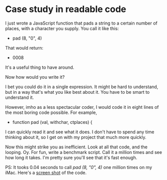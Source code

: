 # Case study in readable code
I just wrote a JavaScript function that pads a string to a certain number of places, with a character you supply. You call it like this:
* pad (8, "0", 4)

That would return:
* 0008

It's a useful thing to have around.

Now how would you write it?

I bet you could do it in a single expression. It might be hard to understand, but in a way that's what you like best about it. You have to be smart to understand it. 

However, imho as a less spectacular coder, I would code it in eight lines of the most boring code possible. For example, 
* function pad (val, withchar, ctplaces) {

I can quickly read it and see what it does. I don't have to spend any time thinking about it, so I get on with my project that much more quickly.

Now this might strike you as inefficient. Look at all that code, and the looping. Oy. For fun, write a benchmark script. Call it a million times and see how long it takes. I'm pretty sure you'll see that it's fast enough. 

PS: It tooks 0.04 seconds to call <i>pad (8, "0", 4) </i>one million times on my iMac. Here's a <a href="http://scripting.com/images/2020/06/07/oneMillionLoops.png">screen shot</a> of the code.

